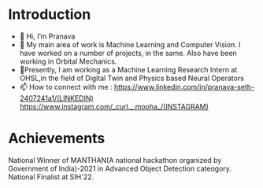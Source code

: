 # Introduction
- 👋 Hi, I’m Pranava
- 👀 My main area of work is Machine Learning and Computer Vision. I have worked on a number of projects, in the same. Also have been working in Orbital Mechanics.
- 🌱Presently, I am working as a Machine Learning Research Intern at OHSL,in the field of Digital Twin and Physics based Neural Operators
- 📫 How to connect with me : https://www.linkedin.com/in/pranava-seth-2407241a1/(LINKEDIN) https://www.instagram.com/_curl._.mooha_/(INSTAGRAM)


# Achievements 
National Winner of MANTHAN(A national hackathon organized by Government of India)-2021 in Advanced Object Detection cateogory.
National Finalist at SIH'22.





<!---
Pranava1709/Pranava1709 is a ✨ special ✨ repository because its `README.md` (this file) appears on your GitHub profile.
You can click the Preview link to take a look at your changes.
--->
